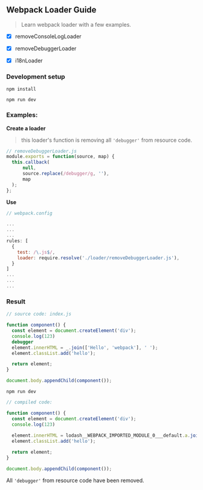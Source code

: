 ## Webpack Loader Guide

> Learn webpack loader with a few examples.

- [x] removeConsoleLogLoader
- [x] removeDebuggerLoader
- [x] i18nLoader


### Development setup

```
npm install

npm run dev
```

### Examples:

**Create a loader**

> this loader's function is removing all `'debugger'` from resource code.

```JavaScript
// removeDebuggerLoader.js
module.exports = function(source, map) {
  this.callback(
      null,
      source.replace(/debugger/g, ''),
      map
  );
};
```

**Use**

```JavaScript
// webpack.config

...
...
...
rules: [
  {
    test: /\.js$/,
    loader: require.resolve('./loader/removeDebuggerLoader.js'),
  }
]
...
...
...
```

### Result

```JavaScript
// source code: index.js

function component() {
  const element = document.createElement('div');
  console.log(123)
  debugger
  element.innerHTML = _.join(['Hello', 'webpack'], ' ');
  element.classList.add('hello');

  return element;
}

document.body.appendChild(component());
```

```
npm run dev
```

```JavaScript
// compiled code:

function component() {
  const element = document.createElement('div');
  console.log(123)
  
  element.innerHTML = lodash__WEBPACK_IMPORTED_MODULE_0___default.a.join(['Hello', 'webpack'], ' ');
  element.classList.add('hello');

  return element;
}

document.body.appendChild(component());
```

All `'debugger'` from resource code have been removed.
